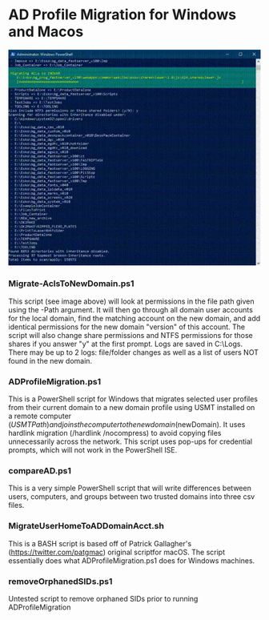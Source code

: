 # AD Profile Migration for Windows and Macos
![ScreenRecording](https://github.com/ToddCharlton/DomainMigration/blob/main/MigrationAnimation.gif)
### Migrate-AclsToNewDomain.ps1
This script (see image above) will look at permissions in the file path given using the
-Path argument. It will then go through all domain user accounts for
the local domain, find the matching account on the new domain,
and add identical permissions for the new domain "version" of this account.
The script will also change share permissions and NTFS permissions 
for those shares if you answer "y" at the first prompt.
Logs are saved in C:\Logs. There may be up to 2 logs: file/folder
changes as well as a list of users NOT found in the new domain.

### ADProfileMigration.ps1
This is a PowerShell script for Windows that migrates selected user profiles from their current domain to a new domain
profile using USMT installed on a remote computer ($USMTPath) and joins the computer to
the new domain ($newDomain).
It uses hardlink migration (/hardlink /nocompress) to avoid copying files unnecessarily
across the network.
This script uses pop-ups for credential prompts, which will not work in the PowerShell ISE.

### compareAD.ps1
This is a very simple PowerShell script that will write differences between users, computers,
and groups between two trusted domains into three csv files.

### MigrateUserHomeToADDomainAcct.sh
This is a BASH script is based off of Patrick Gallagher's (https://twitter.com/patgmac) original scriptfor macOS.
The script essentially does what ADProfileMigration.ps1 does for Windows machines.

### removeOrphanedSIDs.ps1
Untested script to remove orphaned SIDs prior to running ADProfileMigration